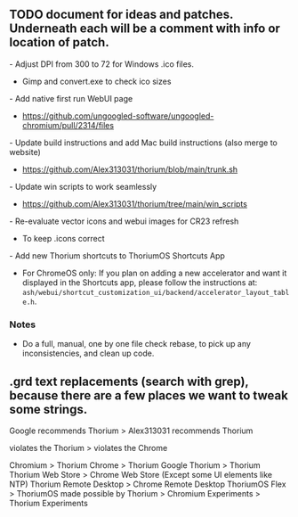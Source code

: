 ## TODO document for ideas and patches. Underneath each will be a comment with info or location of patch.

&#45; Adjust DPI from 300 to 72 for Windows .ico files.

 - Gimp and convert.exe to check ico sizes

&#45; Add native first run WebUI page

 - https://github.com/ungoogled-software/ungoogled-chromium/pull/2314/files

&#45; Update build instructions and add Mac build instructions (also merge to website)

 - https://github.com/Alex313031/thorium/blob/main/trunk.sh

&#45; Update win scripts to work seamlessly

 - https://github.com/Alex313031/thorium/tree/main/win_scripts

&#45; Re-evaluate vector icons and webui images for CR23 refresh

 - To keep .icons correct

&#45; Add new Thorium shortcuts to ThoriumOS Shortcuts App

 - For ChromeOS only: If you plan on adding a new accelerator and want it
 displayed in the Shortcuts app, please follow the instructions at: `ash/webui/shortcut_customization_ui/backend/accelerator_layout_table.h`.

### Notes

 - Do a full, manual, one by one file check rebase, to pick up any inconsistencies, and clean up code.

## .grd text replacements (search with grep), because there are a few places we want to tweak some strings.

Google recommends Thorium > Alex313031 recommends Thorium

violates the Thorium > violates the Chrome 

Chromium > Thorium
Chrome > Thorium
Google Thorium > Thorium
Thorium Web Store > Chrome Web Store (Except some UI elements like NTP)
Thorium Remote Desktop > Chrome Remote Desktop
ThoriumOS Flex > ThoriumOS
made possible by Thorium > Chromium
Experiments > Thorium Experiments
